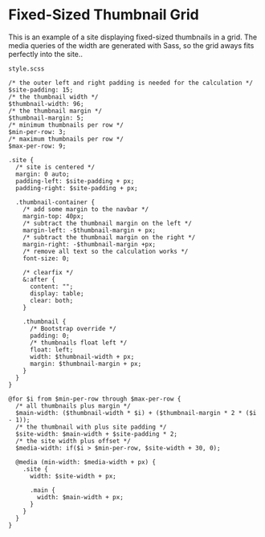 # Fixed-Sized Thumbnail Grid

This is an example of a site displaying fixed-sized thumbnails in a grid. The media queries of the width are
generated with Sass, so the grid aways fits perfectly into the site..

`style.scss`

    /* the outer left and right padding is needed for the calculation */
    $site-padding: 15;
    /* the thumbnail width */
    $thumbnail-width: 96;
    /* the thumbnail margin */
    $thumbnail-margin: 5;
    /* minimum thumbnails per row */
    $min-per-row: 3;
    /* maximum thumbnails per row */
    $max-per-row: 9;

    .site {
      /* site is centered */
      margin: 0 auto;
      padding-left: $site-padding + px;
      padding-right: $site-padding + px;

      .thumbnail-container {
        /* add some margin to the navbar */
        margin-top: 40px;
        /* subtract the thumbnail margin on the left */
        margin-left: -$thumbnail-margin + px;
        /* subtract the thumbnail margin on the right */
        margin-right: -$thumbnail-margin +px;
        /* remove all text so the calculation works */
        font-size: 0;

        /* clearfix */
        &:after {
          content: "";
          display: table;
          clear: both;
        }

        .thumbnail {
          /* Bootstrap override */
          padding: 0;
          /* thumbnails float left */
          float: left;
          width: $thumbnail-width + px;
          margin: $thumbnail-margin + px;
        }
      }
    }

    @for $i from $min-per-row through $max-per-row {
      /* all thumbnails plus margin */
      $main-width: ($thumbnail-width * $i) + ($thumbnail-margin * 2 * ($i - 1));
      /* the thumbnail with plus site padding */
      $site-width: $main-width + $site-padding * 2;
      /* the site width plus offset */
      $media-width: if($i > $min-per-row, $site-width + 30, 0);

      @media (min-width: $media-width + px) {
        .site {
          width: $site-width + px;

          .main {
            width: $main-width + px;
          }
        }
      }
    }